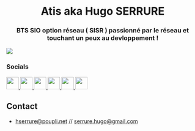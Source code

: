 <h1 align="center">Atis aka Hugo SERRURE</h1>
<h3 align="center">BTS SIO option réseau ( SISR ) passionné par le réseau et touchant un peux au devloppement ! </h3>
<a href="https://www.twitch.tv/atis_fps" target="_blank" rel="noreferrer"><img
src="https://img.shields.io/twitch/status/atis_fps?logo=twitchsx&style=for-the-badge&color=0891b2&labelColor=1c1917&label=STATUS+TWITCH" /></a>

### Socials
<p align="left">
    <a href="https://github.com/AtisFPS" target="_blank" rel="noreferrer">
        <picture>
            <source media="(prefers-color-scheme: dark)" srcset="https://raw.githubusercontent.com/danielcranney/readme-generator/main/public/icons/socials/github-dark.svg" />
            <source media="(prefers-color-scheme: light)" srcset="https://raw.githubusercontent.com/danielcranney/readme-generator/main/public/icons/socials/github.svg" />
            <img src="https://raw.githubusercontent.com/danielcranney/readme-generator/main/public/icons/socials/github.svg" width="32" height="32" />
        </picture>
    </a>
    <a href="https://www.instagram.com/hugoserrure/" target="_blank" rel="noreferrer">
        <picture>
            <source media="(prefers-color-scheme: dark)" srcset="https://raw.githubusercontent.com/rahuldkjain/github-profile-readme-generator/master/src/images/icons/Social/instagram.svg" />
            <source media="(prefers-color-scheme: light)" srcset="https://raw.githubusercontent.com/rahuldkjain/github-profile-readme-generator/master/src/images/icons/Social/instagram.svg" />
            <img src="https://raw.githubusercontent.com/rahuldkjain/github-profile-readme-generator/master/src/images/icons/Social/instagram.svg" width="32" height="32" />
        </picture>
    </a>
    <a href="https://www.linkedin.com/in/hugo-serrure/" target="_blank" rel="noreferrer">
        <picture>
            <source media="(prefers-color-scheme: dark)" srcset="https://raw.githubusercontent.com/rahuldkjain/github-profile-readme-generator/master/src/images/icons/Social/linked-in-alt.svg" />
            <source media="(prefers-color-scheme: light)" srcset="https://raw.githubusercontent.com/rahuldkjain/github-profile-readme-generator/master/src/images/icons/Social/linked-in-alt.svg" />
            <img src="https://raw.githubusercontent.com/rahuldkjain/github-profile-readme-generator/master/src/images/icons/Social/linked-in-alt.svg" width="32" height="32" />
        </picture>
    </a>
    <a href="https://twitter.com/AtisFPS" target="_blank" rel="noreferrer">
        <picture>
            <source media="(prefers-color-scheme: dark)" srcset="https://raw.githubusercontent.com/rahuldkjain/github-profile-readme-generator/master/src/images/icons/Social/twitter.svg" />
            <source media="(prefers-color-scheme: light)" srcset="https://raw.githubusercontent.com/rahuldkjain/github-profile-readme-generator/master/src/images/icons/Social/twitter.svg" />
            <img src="https://raw.githubusercontent.com/rahuldkjain/github-profile-readme-generator/master/src/images/icons/Social/twitter.svg" width="32" height="32" />
        </picture>
    </a>
    <a href="https://www.youtube.com/@AtisFPS" target="_blank" rel="noreferrer">
        <picture>
            <source media="(prefers-color-scheme: dark)" srcset="https://raw.githubusercontent.com/rahuldkjain/github-profile-readme-generator/master/src/images/icons/Social/youtube.svg" />
            <source media="(prefers-color-scheme: light)" srcset="https://raw.githubusercontent.com/rahuldkjain/github-profile-readme-generator/master/src/images/icons/Social/youtube.svg" />
            <img src="https://raw.githubusercontent.com/rahuldkjain/github-profile-readme-generator/master/src/images/icons/Social/youtube.svg" width="32" height="32" />
        </picture>
    </a>
    <a href="https://www.twitch.tv/atis_fps" target="_blank" rel="noreferrer">
        <picture>
            <source media="(prefers-color-scheme: dark)" srcset="https://raw.githubusercontent.com/rahuldkjain/github-profile-readme-generator/master/src/images/icons/Social/twitch.svg" />
            <source media="(prefers-color-scheme: light)" srcset="https://raw.githubusercontent.com/rahuldkjain/github-profile-readme-generator/master/src/images/icons/Social/twitch.svg" />
            <img src="https://raw.githubusercontent.com/rahuldkjain/github-profile-readme-generator/master/src/images/icons/Social/twitch.svg" width="32" height="32" />
        </picture>
    </a>
</p>

## Contact
- hserrure@poupli.net // serrure.hugo@gmail.com

